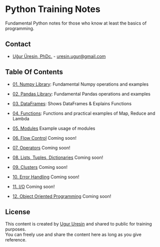 # Python Training Notes
Fundamental Python notes for those who know at least the basics of programming.

## Contact
* [Uğur Üresin, PhDc.](https://github.com/ugururesin) - [uresin.ugur@gmail.com](mailto:uresin.ugur@gmail.com)

## Table Of Contents

* [01. Numpy Library](https://github.com/ugururesin/Python_Training/blob/master/01_NumPy.ipynb): Fundamental Numpy operations and examples

* [02. Pandas Library](https://github.com/ugururesin/Python_Training/blob/master/02_Pandas.ipynb): Fundamental Pandas operations and examples

* [03. DataFrames](https://github.com/ugururesin/Python_Training/blob/master/03_DataFrames.ipynb): Shows DataFrames & Explains Functions

* [04. Functions](https://github.com/ugururesin/Python-Training/blob/master/04_Functions.ipynb): Functions and practical examples of Map, Reduce and Lambda

* [05. Modules](https://github.com/ugururesin/Python-Training/blob/master/05_Modules.ipynb) Example usage of modules

* [06. Flow Control](https://github.com/ugururesin/Python-Training) Coming soon!

* [07. Operators](https://github.com/ugururesin/Python-Training) Coming soon!

* [08. Lists, Tuples, Dictionaries](https://github.com/ugururesin/Python-Training) Coming soon!

* [09. Clusters](https://github.com/ugururesin/Python-Training) Coming soon!

* [10. Error Handling](https://github.com/ugururesin/Python-Training) Coming soon!

* [11. I/O](https://github.com/ugururesin/Python-Training) Coming soon!

* [12. Object Oriented Programming](https://github.com/ugururesin/Python-Training) Coming soon!

## License
This content is created by [Ugur Uresin](mailto:uresin.ugur@gmail.com) and shared to public for training purposes.  
You can freely use and share the content here as long as you give reference.